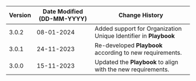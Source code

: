 | **Version** | **Date Modified (DD-MM-YYYY)** | **Change History**                                                        |
|-------------|--------------------------------|---------------------------------------------------------------------------|
| 3.0.2       | 08-01-2024                     | Added support for Organization Unique Identifier in **Playbook**           				   |
| 3.0.1       | 24-11-2023                     | Re-developed **Playbook** according to new requirements.  				   |
| 3.0.0       | 15-11-2023                     | Updated the **Playbook** to align with the new requirements.   		   |